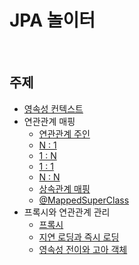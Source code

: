 # JPA 놀이터

<br>

## 주제
- [영속성 컨텍스트](https://github.com/binghe819/jpa-learning-sandbox/tree/persistence-context)
- 연관관계 매핑
    - [연관관계 주인](https://github.com/binghe819/jpa-learning-sandbox/tree/relation-mapping-owner-of-relationship)
    - [N : 1](https://github.com/binghe819/jpa-learning-sandbox/tree/relation-mapping-N-1)
    - [1 : N](https://github.com/binghe819/jpa-learning-sandbox/tree/relation-mapping-1-N)
    - [1 : 1](https://github.com/binghe819/jpa-learning-sandbox/tree/relation-mapping-1-1)
    - [N : N](https://github.com/binghe819/jpa-learning-sandbox/tree/relation-mapping-N-N)
    - [상속관계 매핑](https://github.com/binghe819/jpa-learning-sandbox/tree/relation-mapping-abstract)
    - [@MappedSuperClass](https://github.com/binghe819/jpa-learning-sandbox/tree/relation-mapping-mappedsuperclass)
- 프록시와 연관관계 관리
    - [프록시](https://github.com/binghe819/jpa-learning-sandbox/tree/proxy)
    - [지연 로딩과 즉시 로딩](https://github.com/binghe819/jpa-learning-sandbox/tree/proxy-lazy-and-eager)
    - [영속성 전이와 고아 객체](https://github.com/binghe819/jpa-learning-sandbox/tree/cascade)
